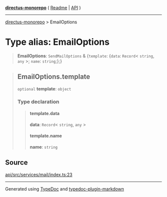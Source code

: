 [**directus-monorepo**](../README.md) ( [Readme](../README.md) \| [API](../API.md) )

---

[directus-monorepo](../API.md) > EmailOptions

# Type alias: EmailOptions

> **EmailOptions**: `SendMailOptions` & \{`template`: \{`data`: `Record`\< `string`, `any` \>; `name`: `string`;};}

> ## EmailOptions.template
>
> `optional` **template**: `object`
>
> ### Type declaration
>
> > #### template.data
> >
> > **data**: `Record`\< `string`, `any` \>
> >
> > #### template.name
> >
> > **name**: `string`

## Source

[api/src/services/mail/index.ts:23](https://github.com/directus/directus/blob/67c008df3/api/src/services/mail/index.ts#L23)

---

Generated using [TypeDoc](https://typedoc.org/) and
[typedoc-plugin-markdown](https://www.npmjs.com/package/typedoc-plugin-markdown)
